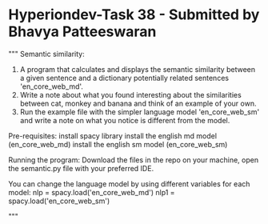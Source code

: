 # Hyperiondev-Task 38 - Submitted by Bhavya Patteeswaran
"""
Semantic similarity: 
1. A program that calculates and displays the semantic similarity between a given sentence and a dictionary potentially related sentences 'en_core_web_md'.
2. Write a note about what you found interesting about the similarities between cat, monkey and banana and think of an example of your own.
3. Run the example file with the simpler language model 'en_core_web_sm' and write a note on what you notice is different from the model.

Pre-requisites:
install spacy library
install the english md model (en_core_web_md)
install the english sm model (en_core_web_sm)

Running the program:
Download the files in the repo on your machine, open the semantic.py file with your preferred IDE.

You can change the language model by using different variables for each model:
nlp = spacy.load('en_core_web_md') 
nlp1 = spacy.load('en_core_web_sm')

"""
